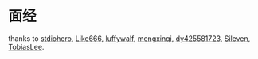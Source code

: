 # 面经

thanks to [stdiohero](https://github.com/stdiohero), [Like666](https://github.com/Like666), [luffywalf](https://github.com/luffywalf), [mengxinqi](https://github.com/mengxinqi), [dy425581723](https://github.com/dy425581723), [Sileven](https://github.com/Sileven), [TobiasLee](https://github.com/TobiasLee).

